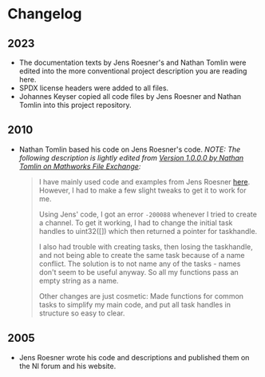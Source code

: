 <!--
SPDX-FileCopyrightText: 2023 Johannes Keyser

SPDX-License-Identifier: CC0-1.0
-->

# Changelog

## 2023

- The documentation texts by Jens Roesner's and Nathan Tomlin were edited into the more conventional project description you are reading here.
- SPDX license headers were added to all files.
- Johannes Keyser copied all code files by Jens Roesner and Nathan Tomlin into this project repository.

## 2010 

- Nathan Tomlin based his code on Jens Roesner's code.
  _NOTE: The following description is lightly edited from [Version 1.0.0.0 by Nathan Tomlin on Mathworks File Exchange](https://mathworks.com/matlabcentral/fileexchange/27609-daqmx-examples):_

  > I have mainly used code and examples from Jens Roesner [here](http://www.jr-worldwi.de/work/matlab/index.html).
  > However, I had to make a few slight tweaks to get it to work for me.
  >
  > Using Jens' code, I got an error `-200088` whenever I tried to create a channel.
  > To get it working, I had to change the initial task handles to uint32([]) which then returned a pointer for taskhandle.
  >
  > I also had trouble with creating tasks, then losing the taskhandle, and not being able to create the same task because of a name conflict.
  > The solution is to not name any of the tasks - names don't seem to be useful anyway.
  > So all my functions pass an empty string as a name.
  > 
  > Other changes are just cosmetic: Made functions for common tasks to simplify my main code, and put all task handles in structure so easy to clear.

## 2005

- Jens Roesner wrote his code and descriptions and published them on the NI forum and his website.
